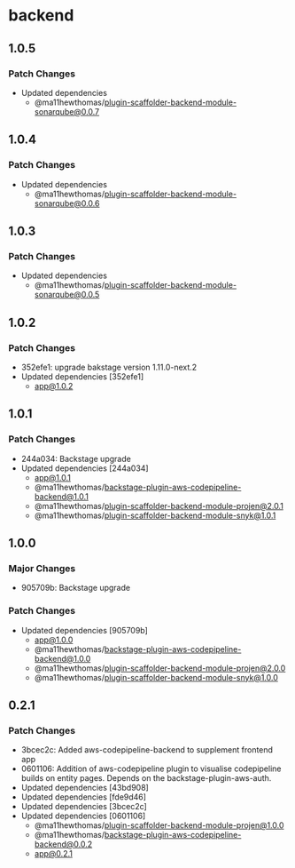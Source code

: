 # backend

## 1.0.5

### Patch Changes

- Updated dependencies
  - @ma11hewthomas/plugin-scaffolder-backend-module-sonarqube@0.0.7

## 1.0.4

### Patch Changes

- Updated dependencies
  - @ma11hewthomas/plugin-scaffolder-backend-module-sonarqube@0.0.6

## 1.0.3

### Patch Changes

- Updated dependencies
  - @ma11hewthomas/plugin-scaffolder-backend-module-sonarqube@0.0.5

## 1.0.2

### Patch Changes

- 352efe1: upgrade bakstage version 1.11.0-next.2
- Updated dependencies [352efe1]
  - app@1.0.2

## 1.0.1

### Patch Changes

- 244a034: Backstage upgrade
- Updated dependencies [244a034]
  - app@1.0.1
  - @ma11hewthomas/backstage-plugin-aws-codepipeline-backend@1.0.1
  - @ma11hewthomas/plugin-scaffolder-backend-module-projen@2.0.1
  - @ma11hewthomas/plugin-scaffolder-backend-module-snyk@1.0.1

## 1.0.0

### Major Changes

- 905709b: Backstage upgrade

### Patch Changes

- Updated dependencies [905709b]
  - app@1.0.0
  - @ma11hewthomas/backstage-plugin-aws-codepipeline-backend@1.0.0
  - @ma11hewthomas/plugin-scaffolder-backend-module-projen@2.0.0
  - @ma11hewthomas/plugin-scaffolder-backend-module-snyk@1.0.0

## 0.2.1

### Patch Changes

- 3bcec2c: Added aws-codepipeline-backend to supplement frontend app
- 0601106: Addition of aws-codepipeline plugin to visualise codepipeline builds on entity pages. Depends on the backstage-plugin-aws-auth.
- Updated dependencies [43bd908]
- Updated dependencies [fde9d46]
- Updated dependencies [3bcec2c]
- Updated dependencies [0601106]
  - @ma11hewthomas/plugin-scaffolder-backend-module-projen@1.0.0
  - @ma11hewthomas/backstage-plugin-aws-codepipeline-backend@0.0.2
  - app@0.2.1
